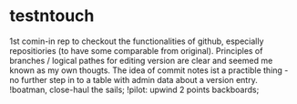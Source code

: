 # testntouch
1st comin-in rep to checkout the functionalities of github, especially repositiories
(to have some comparable from original).
Principles of branches / logical pathes for editing version are clear and seemed me known as my own thougts.
The idea of commit notes ist a practible thing - no further step in to a table with admin data about a version entry.
!boatman, close-haul the sails; !pilot: upwind 2 points backboards;
